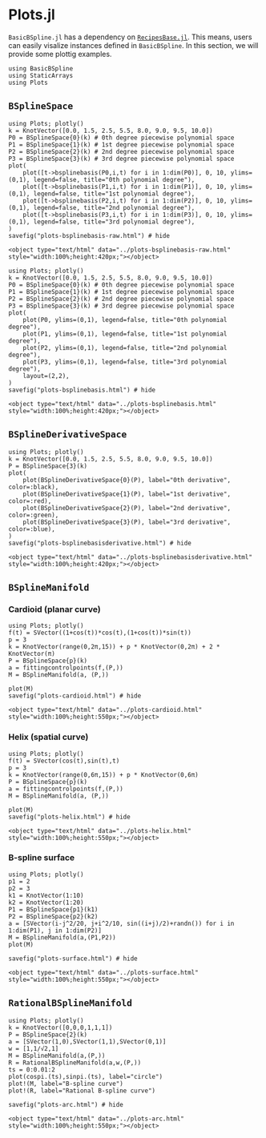 # Plots.jl

`BasicBSpline.jl` has a dependency on [`RecipesBase.jl`](https://github.com/JuliaPlots/RecipesBase.jl).
This means, users can easily visalize instances defined in `BasicBSpline`.
In this section, we will provide some plottig examples.

```@setup plots
using BasicBSpline
using StaticArrays
using Plots
```

## `BSplineSpace`

```@example plots
using Plots; plotly()
k = KnotVector([0.0, 1.5, 2.5, 5.5, 8.0, 9.0, 9.5, 10.0])
P0 = BSplineSpace{0}(k) # 0th degree piecewise polynomial space
P1 = BSplineSpace{1}(k) # 1st degree piecewise polynomial space
P2 = BSplineSpace{2}(k) # 2nd degree piecewise polynomial space
P3 = BSplineSpace{3}(k) # 3rd degree piecewise polynomial space
plot(
    plot([t->bsplinebasis(P0,i,t) for i in 1:dim(P0)], 0, 10, ylims=(0,1), legend=false, title="0th polynomial degree"),
    plot([t->bsplinebasis(P1,i,t) for i in 1:dim(P1)], 0, 10, ylims=(0,1), legend=false, title="1st polynomial degree"),
    plot([t->bsplinebasis(P2,i,t) for i in 1:dim(P2)], 0, 10, ylims=(0,1), legend=false, title="2nd polynomial degree"),
    plot([t->bsplinebasis(P3,i,t) for i in 1:dim(P3)], 0, 10, ylims=(0,1), legend=false, title="3rd polynomial degree"),
)
savefig("plots-bsplinebasis-raw.html") # hide
```

```@raw html
<object type="text/html" data="../plots-bsplinebasis-raw.html" style="width:100%;height:420px;"></object>
```

```@example plots
using Plots; plotly()
k = KnotVector([0.0, 1.5, 2.5, 5.5, 8.0, 9.0, 9.5, 10.0])
P0 = BSplineSpace{0}(k) # 0th degree piecewise polynomial space
P1 = BSplineSpace{1}(k) # 1st degree piecewise polynomial space
P2 = BSplineSpace{2}(k) # 2nd degree piecewise polynomial space
P3 = BSplineSpace{3}(k) # 3rd degree piecewise polynomial space
plot(
    plot(P0, ylims=(0,1), legend=false, title="0th polynomial degree"),
    plot(P1, ylims=(0,1), legend=false, title="1st polynomial degree"),
    plot(P2, ylims=(0,1), legend=false, title="2nd polynomial degree"),
    plot(P3, ylims=(0,1), legend=false, title="3rd polynomial degree"),
    layout=(2,2),
)
savefig("plots-bsplinebasis.html") # hide
```

```@raw html
<object type="text/html" data="../plots-bsplinebasis.html" style="width:100%;height:420px;"></object>
```

## `BSplineDerivativeSpace`

```@example plots
using Plots; plotly()
k = KnotVector([0.0, 1.5, 2.5, 5.5, 8.0, 9.0, 9.5, 10.0])
P = BSplineSpace{3}(k)
plot(
    plot(BSplineDerivativeSpace{0}(P), label="0th derivative", color=:black),
    plot(BSplineDerivativeSpace{1}(P), label="1st derivative", color=:red),
    plot(BSplineDerivativeSpace{2}(P), label="2nd derivative", color=:green),
    plot(BSplineDerivativeSpace{3}(P), label="3rd derivative", color=:blue),
)
savefig("plots-bsplinebasisderivative.html") # hide
```

```@raw html
<object type="text/html" data="../plots-bsplinebasisderivative.html" style="width:100%;height:420px;"></object>
```

## `BSplineManifold`

### Cardioid (planar curve)
```@example plots
using Plots; plotly()
f(t) = SVector((1+cos(t))*cos(t),(1+cos(t))*sin(t))
p = 3
k = KnotVector(range(0,2π,15)) + p * KnotVector(0,2π) + 2 * KnotVector(π)
P = BSplineSpace{p}(k)
a = fittingcontrolpoints(f,(P,))
M = BSplineManifold(a, (P,))

plot(M)
savefig("plots-cardioid.html") # hide
```

```@raw html
<object type="text/html" data="../plots-cardioid.html" style="width:100%;height:550px;"></object>
```

### Helix (spatial curve)
```@example plots
using Plots; plotly()
f(t) = SVector(cos(t),sin(t),t)
p = 3
k = KnotVector(range(0,6π,15)) + p * KnotVector(0,6π)
P = BSplineSpace{p}(k)
a = fittingcontrolpoints(f,(P,))
M = BSplineManifold(a, (P,))

plot(M)
savefig("plots-helix.html") # hide
```

```@raw html
<object type="text/html" data="../plots-helix.html" style="width:100%;height:550px;"></object>
```

### B-spline surface

```@example plots
using Plots; plotly()
p1 = 2
p2 = 3
k1 = KnotVector(1:10)
k2 = KnotVector(1:20)
P1 = BSplineSpace{p1}(k1)
P2 = BSplineSpace{p2}(k2)
a = [SVector(i-j^2/20, j+i^2/10, sin((i+j)/2)+randn()) for i in 1:dim(P1), j in 1:dim(P2)]
M = BSplineManifold(a,(P1,P2))
plot(M)

savefig("plots-surface.html") # hide
```

```@raw html
<object type="text/html" data="../plots-surface.html" style="width:100%;height:550px;"></object>
```


## `RationalBSplineManifold`

```@example plots
using Plots; plotly()
k = KnotVector([0,0,0,1,1,1])
P = BSplineSpace{2}(k)
a = [SVector(1,0),SVector(1,1),SVector(0,1)]
w = [1,1/√2,1]
M = BSplineManifold(a,(P,))
R = RationalBSplineManifold(a,w,(P,))
ts = 0:0.01:2
plot(cospi.(ts),sinpi.(ts), label="circle")
plot!(M, label="B-spline curve")
plot!(R, label="Rational B-spline curve")

savefig("plots-arc.html") # hide
```

```@raw html
<object type="text/html" data="../plots-arc.html" style="width:100%;height:550px;"></object>
```
